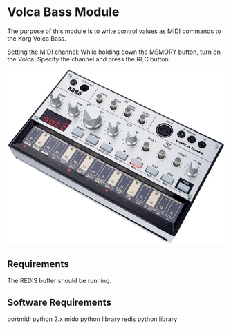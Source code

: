 # Volca Bass Module

The purpose of this module is to write control values as MIDI commands to the Korg Volca Bass.

Setting the MIDI channel: While holding down the MEMORY button, turn on the Volca. Specify the channel and press the REC button.

![VolcaBass](./volcabass.jpg)

## Requirements

The REDIS buffer should be running.

## Software Requirements

portmidi
python 2.x
mido python library
redis python library
